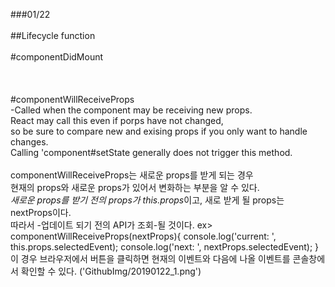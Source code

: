 ###01/22<br>
<br>
##Lifecycle function<br>
<br>
#componentDidMount<br>
<br>
<br>
<br>
#componentWillReceiveProps<br>
-Called when the component may be receiving new props.<br>
React may call this even if porps have not changed,<br>
so be sure to compare new and exising props if you only want to handle changes.<br>
Calling 'component#setState generally does not trigger this method.<br>
<br>
componentWillReceiveProps는 새로운 props를 받게 되는 경우<br>
현재의 props와 새로운 props가 있어서 변화하는 부분을 알 수 있다.<br>
*새로운 props를 받기 전의 props가 this.props*이고, 새로 받게 될 props는 nextProps이다.<br>
따라서 -업데이트 되기 전의 API가 조회-될 것이다.
ex>
componentWillReceiveProps(nextProps){
console.log('current: ', this.props.selectedEvent);
console.log('next: ', nextProps.selectedEvent);
} 
이 경우 브라우저에서 버튼을 클릭하면 현재의 이벤트와 다음에 나올 이벤트를 콘솔창에서 확인할 수 있다.
('GithubImg/20190122_1.png') 
